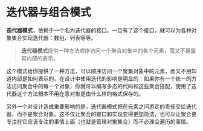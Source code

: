 # 迭代器与组合模式

**迭代器模式**，依赖于一个名为迭代器的接口。一旦有了这个接口，就可以为各种对象集合实现迭代器：数组、列表等等。

> **迭代器模式**提供一种方法顺序访问一个聚合对象中的各个元素，而又不暴露其内部的表示。

这个模式给你提供了一种方法，可以顺序访问一个聚集对象中的元素，而又不用知道内部是如何表示的。在设计中使用迭代的影响是明显的：如果你有一个统一的方法访问聚合中的每一个对象，你就可以编写多态的代码和这些聚合搭配，使用了迭代器这个方法根本不用在意对象是由什么样的格式保存的。

另外一个对设计造成重要影响的是，迭代器模式把在元素之间游走的责任交给迭代器，而不是聚合对象。这不仅让聚合的接口和实现变得更加简洁，也可以让聚合更专注在它应该专注的事情上面（也就是管理对象集合）而不必理会遍历的事情。

